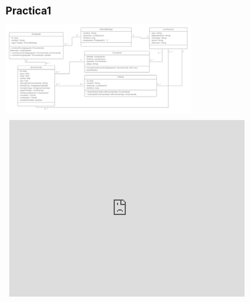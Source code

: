 # Practica1

![alt text](Diagrama_clases.png)


<div style="width: 640px; height: 480px; margin: 10px; position: relative;"><iframe allowfullscreen frameborder="0" style="width:640px; height:480px" src="https://lucid.app/documents/embeddedchart/ee67f2e9-3026-45ff-aeea-74ca785e41bf" id="mLzusHBKeoNC"></iframe></div>